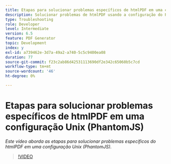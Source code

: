 ```yaml
---
title: Etapas para solucionar problemas específicos de htmlPDF em uma configuração Unix (PhantomJS)
description: Solucionar problemas de htmlPDF usando a configuração do PhantomJS no UNIX.
type: Troubleshooting
role: Developer
level: Intermediate
version: 6.5
feature: PDF Generator
topic: Development
index: y
exl-id: a739462e-3d7a-49a2-a740-5c5c9400ea08
duration: 77
source-git-commit: f23c2ab86d42531113690df2e342c65060b5c7cd
workflow-type: tm+mt
source-wordcount: '46'
ht-degree: 0%

---
```


# Etapas para solucionar problemas específicos de htmlPDF em uma configuração Unix (PhantomJS)

*Este vídeo aborda as etapas para solucionar problemas específicos do htmlPDF em uma configuração Unix (PhantomJS).*

>[!VIDEO](https://video.tv.adobe.com/v/335546?quality=12&learn=on)
